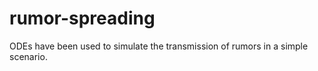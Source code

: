 # rumor-spreading
ODEs have been used to simulate the transmission of rumors in a simple scenario. 
